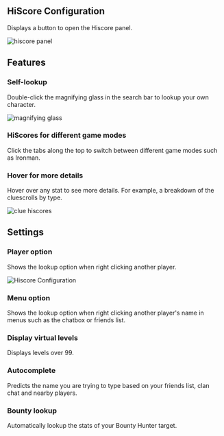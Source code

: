 ## HiScore Configuration
Displays a button to open the Hiscore panel.

![hiscore panel](https://user-images.githubusercontent.com/29353990/59306036-5a9f9600-8c93-11e9-8c5f-1a30808070db.png)

## Features
### Self-lookup

Double-click the magnifying glass in the search bar to lookup your own character.

![magnifying glass](https://user-images.githubusercontent.com/29353990/59305408-1e1f6a80-8c92-11e9-9934-0774b5062f2a.png)

### HiScores for different game modes

Click the tabs along the top to switch between different game modes such as Ironman.

### Hover for more details

Hover over any stat to see more details. For example, a breakdown of the cluescrolls by type.

![clue hiscores](https://user-images.githubusercontent.com/29353990/59305779-d3522280-8c92-11e9-899b-e384d5e18b9e.png)

## Settings
### Player option

Shows the lookup option when right clicking another player.

![Hiscore Configuration](https://i.imgur.com/RXD9Vkt.png)

### Menu option

Shows the lookup option when right clicking another player's name in menus such as the chatbox or friends list.

### Display virtual levels

Displays levels over 99.

### Autocomplete

Predicts the name you are trying to type based on your friends list, clan chat and nearby players.

### Bounty lookup

Automatically lookup the stats of your Bounty Hunter target.
